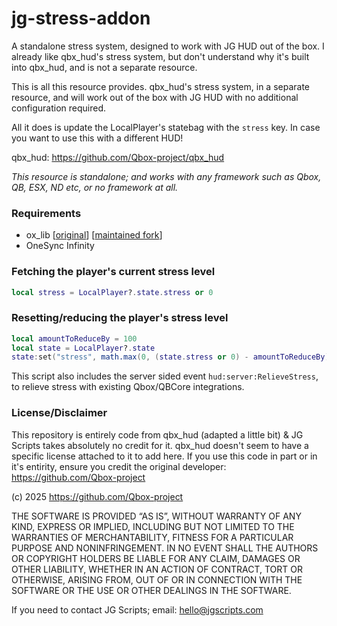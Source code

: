 # jg-stress-addon

A standalone stress system, designed to work with JG HUD out of the box. I already like qbx_hud's stress system, but don't understand why it's built into qbx_hud, and is not a separate resource.

This is all this resource provides. qbx_hud's stress system, in a separate resource, and will work out of the box with JG HUD with no additional configuration required.

All it does is update the LocalPlayer's statebag with the `stress` key. In case you want to use this with a different HUD!

qbx_hud: https://github.com/Qbox-project/qbx_hud

_This resource is standalone; and works with any framework such as Qbox, QB, ESX, ND etc, or no framework at all._

### Requirements

- ox_lib [[original](https://github.com/overextended/ox_lib)] [[maintained fork](https://github.com/CommunityOx/ox_lib)]
- OneSync Infinity

### Fetching the player's current stress level

```lua
local stress = LocalPlayer?.state.stress or 0
```

### Resetting/reducing the player's stress level

```lua
local amountToReduceBy = 100
local state = LocalPlayer?.state
state:set("stress", math.max(0, (state.stress or 0) - amountToReduceBy))
```

This script also includes the server sided event `hud:server:RelieveStress`, to relieve stress with existing Qbox/QBCore integrations.

### License/Disclaimer

This repository is entirely code from qbx_hud (adapted a little bit) & JG Scripts takes absolutely no credit for it. qbx_hud doesn't seem to have a specific license attached to it to add here. If you use this code in part or in it's entirity, ensure you credit the original developer: https://github.com/Qbox-project

(c) 2025 https://github.com/Qbox-project

THE SOFTWARE IS PROVIDED “AS IS”, WITHOUT WARRANTY OF ANY KIND, EXPRESS OR IMPLIED, INCLUDING BUT NOT LIMITED TO THE WARRANTIES OF MERCHANTABILITY, FITNESS FOR A PARTICULAR PURPOSE AND NONINFRINGEMENT. IN NO EVENT SHALL THE AUTHORS OR COPYRIGHT HOLDERS BE LIABLE FOR ANY CLAIM, DAMAGES OR OTHER LIABILITY, WHETHER IN AN ACTION OF CONTRACT, TORT OR OTHERWISE, ARISING FROM, OUT OF OR IN CONNECTION WITH THE SOFTWARE OR THE USE OR OTHER DEALINGS IN THE SOFTWARE.

If you need to contact JG Scripts; email: hello@jgscripts.com

```

```
